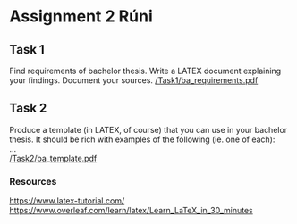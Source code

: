 # Assignment 2 Rúni

## Task 1
Find requirements of bachelor thesis. Write a LATEX document explaining your
findings. Document your sources.
[/Task1/ba_requirements.pdf](Task1/ba_requirements.pdf)

## Task 2
Produce a template (in LATEX, of course) that you can use in your bachelor
thesis. It should be rich with examples of the following (ie. one of each):  
...  
[/Task2/ba_template.pdf](Task2/ba_template.pdf)
### Resources
https://www.latex-tutorial.com/  
https://www.overleaf.com/learn/latex/Learn_LaTeX_in_30_minutes  
